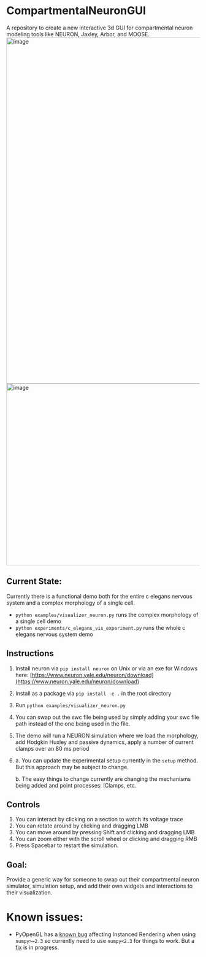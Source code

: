 # CompartmentalNeuronGUI
A repository to create a new interactive 3d GUI for compartmental neuron modeling tools like NEURON, Jaxley, Arbor, and MOOSE.
<img width="902" alt="image" src="https://github.com/user-attachments/assets/fbdfcc50-5547-4f87-ae4d-48f3e3c653cd" />
<img width="900" height="474" alt="image" src="https://github.com/user-attachments/assets/3639a36b-59bd-48e3-a0f0-7d74a17f5a3b" />


## Current State:
Currently there is a functional demo both for the entire c elegans nervous system and a complex morphology of a single cell.
- `python examples/visualizer_neuron.py` runs the complex morphology of a single cell demo
- `python experiments/c_elegans_vis_experiment.py` runs the whole c elegans nervous system demo

## Instructions
1. Install neuron via `pip install neuron` on Unix or via an exe for Windows here: [https://www.neuron.yale.edu/neuron/download](https://www.neuron.yale.edu/neuron/download)
2. Install as a package via `pip install -e .` in the root directory
3. Run `python examples/visualizer_neuron.py`
4. You can swap out the swc file being used by simply adding your swc file path instead of the one being used in the file.
5. The demo will run a NEURON simulation where we load the morphology, add Hodgkin Huxley and passive dynamics, apply a number of current clamps over an 80 ms period
6.
    a. You can update the experimental setup currently in the `setup` method. But this approach may be subject to change.

    b. The easy things to change currently are changing the mechanisms being added and point processes: IClamps, etc.
## Controls
1. You can interact by clicking on a section to watch its voltage trace
2. You can rotate around by clicking and dragging LMB
3. You can move around by pressing Shift and clicking and dragging LMB
4. You can zoom either with the scroll wheel or clicking and dragging RMB
5. Press Spacebar to restart the simulation.
## Goal:
Provide a generic way for someone to swap out their compartmental neuron simulator, simulation setup, and add their own widgets and interactions to their visualization.

# Known issues:
- PyOpenGL has a [known bug](https://github.com/mcfletch/pyopengl/issues/149) affecting Instanced Rendering when using `numpy>=2.3` so currently need to use `numpy<2.3` for things to work. But a [fix](https://github.com/mcfletch/pyopengl/pull/150) is in progress.

